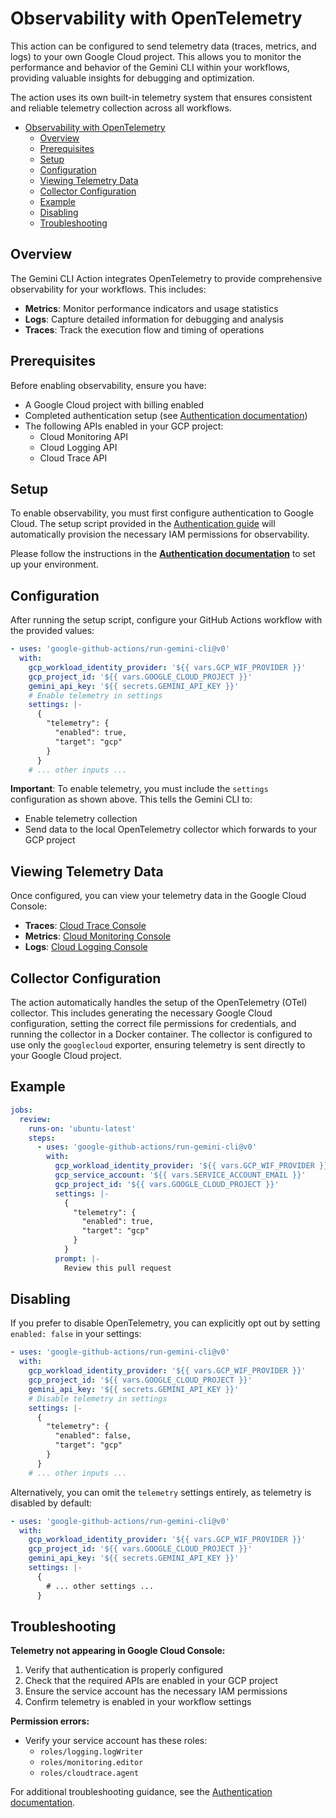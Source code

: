 # Observability with OpenTelemetry

This action can be configured to send telemetry data (traces, metrics, and logs) to your own Google Cloud project. This allows you to monitor the performance and behavior of the Gemini CLI within your workflows, providing valuable insights for debugging and optimization.

The action uses its own built-in telemetry system that ensures consistent and reliable telemetry collection across all workflows.

- [Observability with OpenTelemetry](#observability-with-opentelemetry)
  - [Overview](#overview)
  - [Prerequisites](#prerequisites)
  - [Setup](#setup)
  - [Configuration](#configuration)
  - [Viewing Telemetry Data](#viewing-telemetry-data)
  - [Collector Configuration](#collector-configuration)
  - [Example](#example)
  - [Disabling](#disabling)
  - [Troubleshooting](#troubleshooting)

## Overview

The Gemini CLI Action integrates OpenTelemetry to provide comprehensive observability for your workflows. This includes:

- **Metrics**: Monitor performance indicators and usage statistics
- **Logs**: Capture detailed information for debugging and analysis
- **Traces**: Track the execution flow and timing of operations

## Prerequisites

Before enabling observability, ensure you have:

- A Google Cloud project with billing enabled
- Completed authentication setup (see [Authentication documentation](./authentication.md))
- The following APIs enabled in your GCP project:
  - Cloud Monitoring API
  - Cloud Logging API
  - Cloud Trace API

## Setup

To enable observability, you must first configure authentication to Google Cloud.
The setup script provided in the [Authentication guide](./authentication.md) will
automatically provision the necessary IAM permissions for observability.

Please follow the instructions in the
[**Authentication documentation**](./authentication.md) to set up your
environment.

## Configuration

After running the setup script, configure your GitHub Actions workflow with the provided values:

```yaml
- uses: 'google-github-actions/run-gemini-cli@v0'
  with:
    gcp_workload_identity_provider: '${{ vars.GCP_WIF_PROVIDER }}'
    gcp_project_id: '${{ vars.GOOGLE_CLOUD_PROJECT }}'
    gemini_api_key: '${{ secrets.GEMINI_API_KEY }}'
    # Enable telemetry in settings
    settings: |-
      {
        "telemetry": {
          "enabled": true,
          "target": "gcp"
        }
      }
    # ... other inputs ...
```

**Important**: To enable telemetry, you must include the `settings` configuration as shown above. This tells the Gemini CLI to:
- Enable telemetry collection
- Send data to the local OpenTelemetry collector which forwards to your GCP project

## Viewing Telemetry Data

Once configured, you can view your telemetry data in the Google Cloud Console:

- **Traces**: [Cloud Trace Console](https://console.cloud.google.com/traces)
- **Metrics**: [Cloud Monitoring Console](https://console.cloud.google.com/monitoring)
- **Logs**: [Cloud Logging Console](https://console.cloud.google.com/logs)

## Collector Configuration

The action automatically handles the setup of the OpenTelemetry (OTel) collector. This includes generating the necessary Google Cloud configuration, setting the correct file permissions for credentials, and running the collector in a Docker container. The collector is configured to use only the `googlecloud` exporter, ensuring telemetry is sent directly to your Google Cloud project.

## Example

```yaml
jobs:
  review:
    runs-on: 'ubuntu-latest'
    steps:
      - uses: 'google-github-actions/run-gemini-cli@v0'
        with:
          gcp_workload_identity_provider: '${{ vars.GCP_WIF_PROVIDER }}'
          gcp_service_account: '${{ vars.SERVICE_ACCOUNT_EMAIL }}'
          gcp_project_id: '${{ vars.GOOGLE_CLOUD_PROJECT }}'
          settings: |-
            {
              "telemetry": {
                "enabled": true,
                "target": "gcp"
              }
            }
          prompt: |-
            Review this pull request
```

## Disabling

If you prefer to disable OpenTelemetry, you can explicitly opt out by setting `enabled: false` in your settings:

```yaml
- uses: 'google-github-actions/run-gemini-cli@v0'
  with:
    gcp_workload_identity_provider: '${{ vars.GCP_WIF_PROVIDER }}'
    gcp_project_id: '${{ vars.GOOGLE_CLOUD_PROJECT }}'
    gemini_api_key: '${{ secrets.GEMINI_API_KEY }}'
    # Disable telemetry in settings
    settings: |-
      {
        "telemetry": {
          "enabled": false,
          "target": "gcp"
        }
      }
    # ... other inputs ...
```

Alternatively, you can omit the `telemetry` settings entirely, as telemetry is disabled by default:

```yaml
- uses: 'google-github-actions/run-gemini-cli@v0'
  with:
    gcp_workload_identity_provider: '${{ vars.GCP_WIF_PROVIDER }}'
    gcp_project_id: '${{ vars.GOOGLE_CLOUD_PROJECT }}'
    gemini_api_key: '${{ secrets.GEMINI_API_KEY }}'
    settings: |-
      {
        # ... other settings ...
      }
```

## Troubleshooting

**Telemetry not appearing in Google Cloud Console:**
1. Verify that authentication is properly configured
2. Check that the required APIs are enabled in your GCP project
3. Ensure the service account has the necessary IAM permissions
4. Confirm telemetry is enabled in your workflow settings

**Permission errors:**
- Verify your service account has these roles:
  - `roles/logging.logWriter`
  - `roles/monitoring.editor`
  - `roles/cloudtrace.agent`

For additional troubleshooting guidance, see the [Authentication documentation](./authentication.md).
